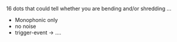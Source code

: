 16 dots that could tell whether you are bending and/or shredding ...

- Monophonic only
- no noise
- trigger-event -> ....
